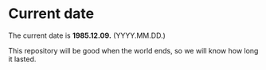 # Current date

The current date is **1985.12.09.** (YYYY.MM.DD.)

This repository will be good when the world ends, so we will know how long it lasted.